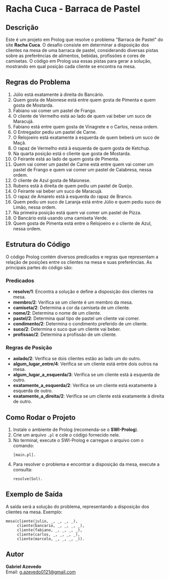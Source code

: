 # Racha Cuca - Barraca de Pastel

## Descrição

Este é um projeto em Prolog que resolve o problema "Barraca de Pastel" do site **Racha Cuca**. O desafio consiste em determinar a disposição dos clientes na mesa de uma barraca de pastel, considerando diversas pistas sobre as preferências de alimentos, bebidas, profissões e cores de camisetas. O código em Prolog usa essas pistas para gerar a solução, mostrando em qual posição cada cliente se encontra na mesa.

## Regras do Problema

1. Júlio está exatamente à direita do Bancário.
2. Quem gosta de Maionese está entre quem gosta de Pimenta e quem gosta de Mostarda.
3. Fabiano vai comer um pastel de Frango.
4. O cliente de Vermelho está ao lado de quem vai beber um suco de Maracujá.
5. Fabiano está entre quem gosta de Vinagrete e o Carlos, nessa ordem.
6. O Entregador pediu um pastel de Carne.
7. O Relojoeiro está exatamente à esquerda de quem beberá um suco de Maçã.
8. O rapaz de Vermelho está à esquerda de quem gosta de Ketchup.
9. Na quarta posição está o cliente que gosta de Mostarda.
10. O Feirante está ao lado de quem gosta de Pimenta.
11. Quem vai comer um pastel de Carne está entre quem vai comer um pastel de Frango e quem vai comer um pastel de Calabresa, nessa ordem.
12. O cliente de Azul gosta de Maionese.
13. Rubens está à direita de quem pediu um pastel de Queijo.
14. O Feirante vai beber um suco de Maracujá.
15. O rapaz de Amarelo está à esquerda do rapaz de Branco.
16. Quem pediu um suco de Laranja está entre Júlio e quem pediu suco de Limão, nessa ordem.
17. Na primeira posição está quem vai comer um pastel de Pizza.
18. O Bancário está usando uma camiseta Verde.
19. Quem gosta de Pimenta está entre o Relojoeiro e o cliente de Azul, nessa ordem.

## Estrutura do Código

O código Prolog contém diversos predicados e regras que representam a relação de posições entre os clientes na mesa e suas preferências. As principais partes do código são:

### Predicados

- **resolve/1**: Encontra a solução e define a disposição dos clientes na mesa.
- **membro/2**: Verifica se um cliente é um membro da mesa.
- **camiseta/2**: Determina a cor da camiseta de um cliente.
- **nome/2**: Determina o nome de um cliente.
- **pastel/2**: Determina qual tipo de pastel um cliente vai comer.
- **condimento/2**: Determina o condimento preferido de um cliente.
- **suco/2**: Determina o suco que um cliente vai beber.
- **profissao/2**: Determina a profissão de um cliente.

### Regras de Posição

- **aolado/2**: Verifica se dois clientes estão ao lado um do outro.
- **algum_lugar_entre/4**: Verifica se um cliente está entre dois outros na mesa.
- **algum_lugar_a_esquerda/3**: Verifica se um cliente está à esquerda de outro.
- **exatamente_a_esquerda/2**: Verifica se um cliente está exatamente à esquerda de outro.
- **exatamente_a_direita/2**: Verifica se um cliente está exatamente à direita de outro.

## Como Rodar o Projeto

1. Instale o ambiente de Prolog (recomenda-se o **SWI-Prolog**).
2. Crie um arquivo `.pl` e cole o código fornecido nele.
3. No terminal, execute o SWI-Prolog e carregue o arquivo com o comando:
   ```
   [main.pl].
   ```
4. Para resolver o problema e encontrar a disposição da mesa, execute a consulta:
   ```
   resolve(Sol).
   ```

## Exemplo de Saída

A saída será a solução do problema, representando a disposição dos clientes na mesa. Exemplo:

```
mesa(cliente(julio, _, _, _, _), 
     cliente(bancario, _, _, _, _),
     cliente(fabiano, _, _, _, _),
     cliente(carlos, _, _, _, _),
     cliente(marcelo, _, _, _, _)).
```

## Autor

**Gabriel Azevedo**  
Email: g.azevedo0121@gmail.com

